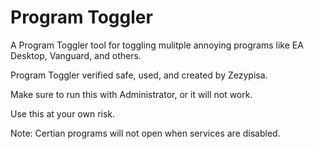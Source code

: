 # Program Toggler
A Program Toggler tool for toggling mulitple annoying programs like EA Desktop, Vanguard, and others.

Program Toggler verified safe, used, and created by Zezypisa.

Make sure to run this with Administrator, or it will not work.

Use this at your own risk.

Note: Certian programs will not open when services are disabled.
